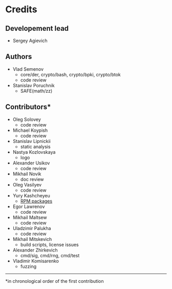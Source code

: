 Credits
=======

Developement lead
-----------------

- Sergey Agievich

Authors
-------

- Vlad Semenov
  - core/der, crypto/bash, crypto/bpki, crypto/btok
  - code review
- Stanislav Poruchnik
  - SAFE(math/zz)

Contributors*
------------

- Oleg Solovey
  - code review
- Michael Koypish
  - code review
- Stanislav Lipnickii
  - static analysis
- Nastya Kozlovskaya
  - logo
- Alexander Usikov
  - code review
- Mikhail Novik
  - doc review
- Oleg Vasilyev
  - code review
- Yury Kashcheyeu
  - [RPM packages](https://copr.fedorainfracloud.org/coprs/kashcheyeu/bee2/)
- Egor Lawrenov
  - code review
- Mikhail Maltsew
  - code review
- Uladzimir Palukha
  - code review
- Mikhail Mitskevich
  - build scripts, license issues
- Alexander Zhirkevich
  - cmd/sig, cmd/rng, cmd/test
- Vladimir Komisarenko
  - fuzzing

---
*in chronological order of the first contribution
